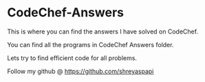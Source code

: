 # CodeChef-Answers

This is where you can find the answers I have solved on CodeChef.

You can find all the programs in CodeChef Answers folder.

Lets try to find efficient code for all problems. 

Follow my github @ https://github.com/shreyaspapi
